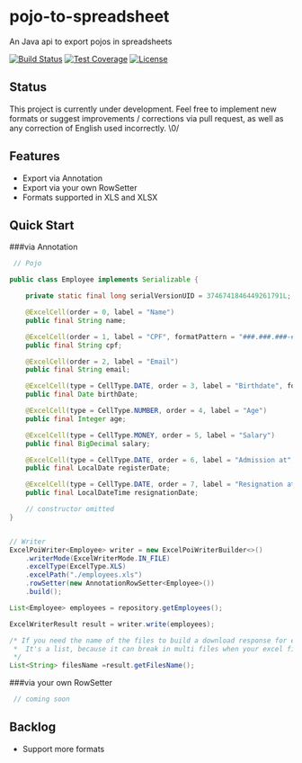 # pojo-to-spreadsheet

An Java api to export pojos in spreadsheets

[![Build Status](https://secure.travis-ci.org/sandokandias/pojo-to-spreadsheet.png?branch=master)](http://travis-ci.org/sandokandias/pojo-to-spreadsheet?branch=master)
[![Test Coverage](http://codecov.io/github/sandokandias/pojo-to-spreadsheet/coverage.svg?branch=master)](http://codecov.io/github/sandokandias/pojo-to-spreadsheet?branch=master)
[![License](http://img.shields.io/badge/license-CC0%201.0-blue.svg)](https://creativecommons.org/publicdomain/zero/1.0/legalcode)


## Status

This project is currently under development. Feel free to implement new formats or suggest improvements / corrections via pull request, as well as any correction of English used incorrectly.
\0/

## Features

* Export via Annotation
* Export via your own RowSetter
* Formats supported in XLS and XLSX

## <a name="quick-start">Quick Start</a>


###via Annotation

```Java
 // Pojo

public class Employee implements Serializable {

    private static final long serialVersionUID = 3746741846449261791L;

    @ExcelCell(order = 0, label = "Name")
    public final String name;

    @ExcelCell(order = 1, label = "CPF", formatPattern = "###.###.###-##")
    public final String cpf;

    @ExcelCell(order = 2, label = "Email")
    public final String email;

    @ExcelCell(type = CellType.DATE, order = 3, label = "Birthdate", formatPattern = "dd/MM/yyyy")
    public final Date birthDate;

    @ExcelCell(type = CellType.NUMBER, order = 4, label = "Age")
    public final Integer age;

    @ExcelCell(type = CellType.MONEY, order = 5, label = "Salary")
    public final BigDecimal salary;

    @ExcelCell(type = CellType.DATE, order = 6, label = "Admission at", formatPattern = "EEE, MMM d, ''yyyy")
    public final LocalDate registerDate;

    @ExcelCell(type = CellType.DATE, order = 7, label = "Resignation at", formatPattern = "dd/MM/yyyy HH:mm:ss")
    public final LocalDateTime resignationDate;

    // constructor omitted
}


// Writer
ExcelPoiWriter<Employee> writer = new ExcelPoiWriterBuilder<>()
	.writerMode(ExcelWriterMode.IN_FILE)
	.excelType(ExcelType.XLS)
	.excelPath("./employees.xls")
	.rowSetter(new AnnotationRowSetter<Employee>())
	.build();

List<Employee> employees = repository.getEmployees();

ExcelWriterResult result = writer.write(employees);

/* If you need the name of the files to build a download response for example, you can get it from the result
 *  It's a list, because it can break in multi files when your excel file exceed the limit of rows
 */
List<String> filesName =result.getFilesName();
```

###via your own RowSetter

```Java
 // coming soon
```

## Backlog

* Support more formats
